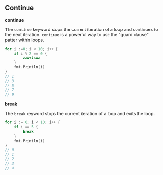 ## Continue

**continue**

The `continue` keyword stops the current iteration of a loop and continues to
the next iteration. `continue` is a powerful way to use the "guard clause"
patter within loops.

```go
for i :=0; i < 10; i++ {
    if i % 2 == 0 {
        continue
    }
    fmt.Println(i)
}
// 1
// 3
// 5
// 7
// 9
```

**break**

The `break` keyword stops the current iteration of a loop and exits the loop.

```go
for i := 0; i < 10; i++ {
    if i == 5 {
        break
    }
    fmt.Println(i)
}
// 0
// 1
// 2
// 3
// 4
```
